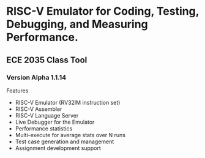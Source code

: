 # RISC-V Emulator for Coding, Testing, Debugging, and Measuring Performance.

## ECE 2035 Class Tool

### Version Alpha 1.1.14

Features
* RISC-V Emulator (RV32IM instruction set)
* RISC-V Assembler
* RISC-V Language Server
* Live Debugger for the Emulator
* Performance statistics
* Multi-execute for average stats over N runs
* Test case generation and management
* Assignment development support